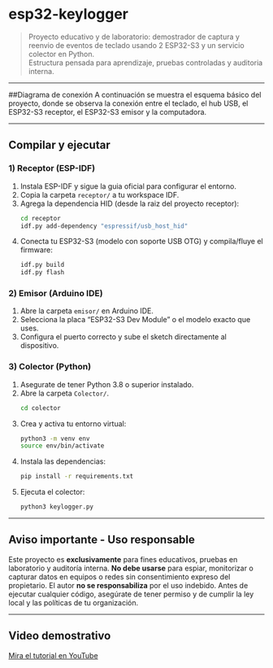 # esp32-keylogger

> Proyecto educativo y de laboratorio: demostrador de captura y reenvio de eventos de teclado usando 2 ESP32-S3 y un servicio colector en Python.  
> Estructura pensada para aprendizaje, pruebas controladas y auditoria interna.

---

##Diagrama de conexión
A continuación se muestra el esquema básico del proyecto, donde se observa la conexión entre el teclado, el hub USB, el ESP32-S3 receptor, el ESP32-S3 emisor y la computadora.

---
## Compilar y ejecutar

### 1) Receptor (ESP-IDF)
1. Instala ESP-IDF y sigue la guia oficial para configurar el entorno.  
2. Copia la carpeta `receptor/` a tu workspace IDF.  
3. Agrega la dependencia HID (desde la raiz del proyecto receptor):
   ```bash
   cd receptor
   idf.py add-dependency "espressif/usb_host_hid"
4. Conecta tu ESP32-S3 (modelo con soporte USB OTG) y compila/fluye el firmware:
   ```bash
   idf.py build
   idf.py flash

### 2) Emisor (Arduino IDE)
1. Abre la carpeta `emisor/` en Arduino IDE.
2. Selecciona la placa “ESP32-S3 Dev Module” o el modelo exacto que uses. 
3. Configura el puerto correcto y sube el sketch directamente al dispositivo.

### 3) Colector (Python)
1. Asegurate de tener Python 3.8 o superior instalado.
2. Abre la carpeta `Colector/`.
   ```bash
   cd colector
4. Crea y activa tu entorno virtual:
   ```bash
   python3 -m venv env
   source env/bin/activate
5. Instala las dependencias:
   ```bash
   pip install -r requirements.txt
6. Ejecuta el colector:
   ```bash
   python3 keylogger.py

---

## Aviso importante - Uso responsable
Este proyecto es **exclusivamente** para fines educativos, pruebas en laboratorio y auditoría interna.
**No debe usarse** para espiar, monitorizar o capturar datos en equipos o redes sin consentimiento expreso del propietario.
El autor **no se responsabiliza** por el uso indebido.
Antes de ejecutar cualquier código, asegúrate de tener permiso y de cumplir la ley local y las políticas de tu organización.

---

## Video demostrativo
[Mira el tutorial en YouTube](https://youtube.com/)

